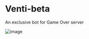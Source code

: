 # Venti-beta
An exclusive bot for Game Over server

![image](https://user-images.githubusercontent.com/123092306/215779182-68be5c0b-e1f8-4cb0-8620-4430877f89dc.png)
